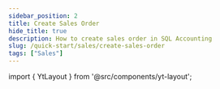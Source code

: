 ```yaml
---
sidebar_position: 2
title: Create Sales Order
hide_title: true
description: How to create sales order in SQL Accounting
slug: /quick-start/sales/create-sales-order
tags: ["Sales"]
---
```


import { YtLayout } from '@src/components/yt-layout';

<YtLayout 
  url="https://www.youtube.com/embed/CXBhlbV6a0o?autoplay=1"
  videoId="CXBhlbV6a0o"
  title="Sales Order"
/>
